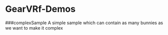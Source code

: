 # GearVRf-Demos

###complexSample
A simple sample which can contain as many bunnies as we want to make it complex
